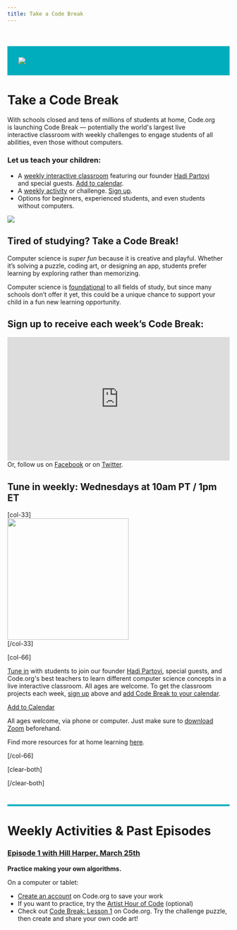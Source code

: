 ```yaml
---
title: Take a Code Break
---
```


<div style="background-color: #00adbc; padding: 25px; margin-top:50px;"><img src="/images/athome/CodeBreak-horizontal.png" style="max-width: 100%"/></div>
<h1>Take a Code Break</h1>
<div class="col-66" style="padding-right: 30px;">

With schools closed and tens of millions of students at home, Code.org is launching Code Break —  potentially the world's largest live interactive classroom with weekly challenges to engage students of all abilities, even those without computers.

<h3>Let us teach your children:</h3>
<ul>
<li>A <a href="http://code.org/codebreaknow">weekly interactive classroom</a> featuring our founder <a href="/about/leadership/hadi_partovi">Hadi Partovi</a> and special guests. <a href="https://www.addevent.com/event/om4764982">Add to calendar</a>.</li>
<li>A <a href="#activities">weekly activity</a> or challenge. <a href="#signup">Sign up</a>.</li>
<li>Options for beginners, experienced students, and even students without computers.</li>
</ul>

</div>

<div class="col-33">

<img src="/images/athome/CodeBreakGuestsMarkandLindsey.jpg" style="max-width:100%">

</div>

<div style="clear: both;"></div>
<h2>Tired of studying? Take a Code Break!</h2>
<p>Computer science is <i>super fun</i> because it is creative and playful. Whether it’s solving a puzzle, coding art, or designing an app, students prefer learning by exploring rather than memorizing.</p>
<p>Computer science is <a href="/promote">foundational</a> to all fields of study, but since many schools don’t offer it yet, this could be a unique chance to support your child in a fun new learning opportunity.</p>
<a id="signup"></a>
<h2> Sign up to receive each week’s Code Break:</h2>
<iframe src="http://go.pardot.com/l/153401/2020-03-16/n7j6zc" width="100%" height="280" type="text/html" frameborder="0" allowTransparency="true" style="border: 100"></iframe>
Or, follow us on <a href="http://facebook.com/code.org">Facebook</a> or on <a href="http://twitter.com/codeorg">Twitter</a>.

<h2>Tune in weekly: Wednesdays at 10am PT / 1pm ET</h2>
[col-33]

<div style="margin:0 auto;"><a href="https://code.org/about/leadership/hadi_partovi"><img src="/images/marketing/hadi_partovi_small.jpg" class="responsive" width="275px" style="padding-right: 5px"></a></div>
[/col-33]

[col-66]

[Tune in](http://code.org/codebreaknow) with students to join our founder [Hadi Partovi](https://code.org/about/leadership/hadi_partovi), special guests, and Code.org's best teachers to learn different computer science concepts in a live interactive classroom. All ages are welcome. To get the classroom projects each week, <a href="#signup">sign up</a> above and [add Code Break to your calendar](https://www.addevent.com/event/om4764982).

<a title="Add to Calendar" class="addeventatc" data-id="om4764982" href="https://www.addevent.com/event/om4764982" target="_blank" rel="nofollow">Add to Calendar</a>
	<script type="text/javascript" src="https://addevent.com/libs/atc/1.6.1/atc.min.js" async defer></script>
	
<p>All ages welcome, via phone or computer. Just make sure to <a href="https://zoom.us/download">download Zoom</a> beforehand. </p><p> Find more resources for at home learning <a href="https://code.org/athome">here</a>.</p>
[/col-66]

[clear-both]

[/clear-both]

<div style="clear: both;"></div>
<div style="background-color: #00adbc; padding: 2px; margin-top:40px;"></div>
<a id="activities"></a>
<h1>Weekly Activities & Past Episodes</h1>
<h3><a href="https://www.facebook.com/Code.org/videos/212168439992679/">Episode 1 with Hill Harper, March 25th</a></h3>
<p style="font-weight: bold;">Practice making your own algorithms.</p>
On a computer or tablet:
<ul>
<li><a href="https://studio.code.org/users/sign_up">Create an account</a> on Code.org to save your work</li>
<li>If you want to practice, try the <a href="https://studio.code.org/s/artist/reset">Artist Hour of Code</a> (optional)</li>
<li>Check out <a href="http://studio.code.org/s/code-break">Code Break: Lesson 1</a> on Code.org. Try the challenge puzzle, then create and share your own code art!</li>
</ul>
